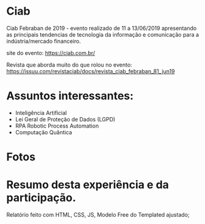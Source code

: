 # Ciab
Ciab Febraban de 2019 - evento realizado de 11 a 13/06/2019 apresentando as principais tendencias de tecnologia da informação e comunicação para a indústria/mercado financeiro.

site do evento: https://ciab.com.br/

Revista que aborda muito do que rolou no evento: https://issuu.com/revistaciab/docs/revista_ciab_febraban_81_jun19

# Assuntos interessantes:

- Inteligência Artificial
- Lei Geral de Proteção de Dados (LGPD)
- RPA Robotic Process Automation
- Computação Quântica


# Fotos

# Resumo desta experiência e da participação.

Relatório feito com HTML, CSS, JS, Modelo Free do Templated ajustado;
